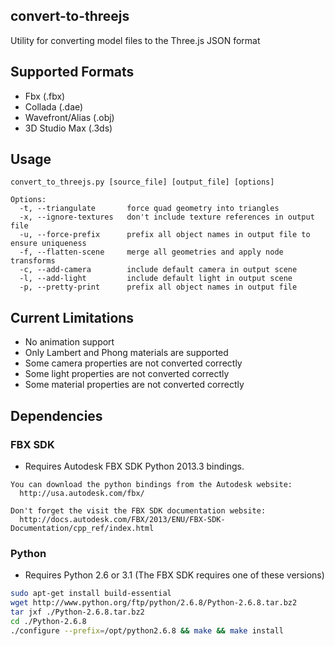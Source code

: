 ## convert-to-threejs

Utility for converting model files to the Three.js JSON format

## Supported Formats

* Fbx (.fbx)
* Collada (.dae) 
* Wavefront/Alias (.obj)
* 3D Studio Max (.3ds)

## Usage 

```
convert_to_threejs.py [source_file] [output_file] [options]

Options:
  -t, --triangulate       force quad geometry into triangles
  -x, --ignore-textures   don't include texture references in output file
  -u, --force-prefix      prefix all object names in output file to ensure uniqueness
  -f, --flatten-scene     merge all geometries and apply node transforms
  -c, --add-camera        include default camera in output scene
  -l, --add-light         include default light in output scene
  -p, --pretty-print      prefix all object names in output file
```

## Current Limitations

* No animation support
* Only Lambert and Phong materials are supported
* Some camera properties are not converted correctly
* Some light properties are not converted correctly
* Some material properties are not converted correctly

## Dependencies

### FBX SDK
* Requires Autodesk FBX SDK Python 2013.3 bindings. 

```
You can download the python bindings from the Autodesk website: 
  http://usa.autodesk.com/fbx/
```

```
Don't forget the visit the FBX SDK documentation website:
  http://docs.autodesk.com/FBX/2013/ENU/FBX-SDK-Documentation/cpp_ref/index.html
```

### Python
* Requires Python 2.6 or 3.1 (The FBX SDK requires one of these versions)

``` bash
sudo apt-get install build-essential
wget http://www.python.org/ftp/python/2.6.8/Python-2.6.8.tar.bz2
tar jxf ./Python-2.6.8.tar.bz2
cd ./Python-2.6.8
./configure --prefix=/opt/python2.6.8 && make && make install
```
